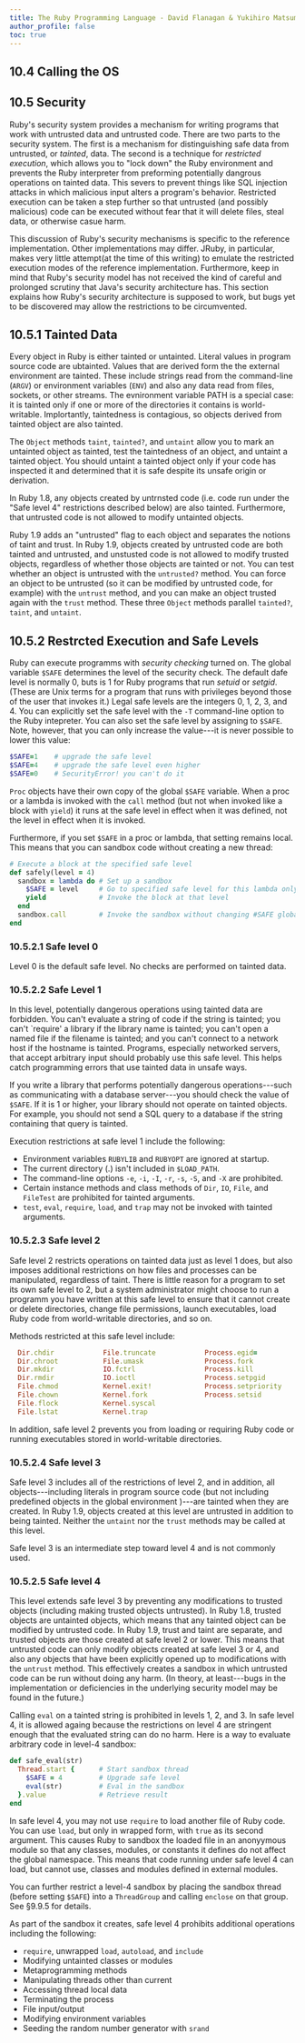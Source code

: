 ```yaml
---
title: The Ruby Programming Language - David Flanagan & Yukihiro Matsumoto
author_profile: false
toc: true
---
```


## 10.4 Calling the OS


## 10.5 Security
Ruby's security system provides a mechanism for writing programs that work with untrusted data and untrusted code. There are two parts to the security system. The first is a mechanism for distinguishing safe data from untrusted, or _tainted_, data. The second is a technique for _restricted execution_, which allows you to "lock down" the Ruby environment and prevents the Ruby interpreter from preforming potentially dangrous operations on tainted data. This severs to prevent things like SQL injection attacks in which malicious input alters a program's behavior. Restricted execution can be taken a step further so that untrusted (and possibly malicious) code can be executed without fear that it will delete files, steal data, or otherwise casue harm.

This discussion of Ruby's security mechanisms is specific to the reference implementation. Other implementations may differ. JRuby, in particular, makes very little attempt(at the time of this writing) to emulate the restricted execution modes of the reference implementation. Furthermore, keep in mind that Ruby's security model has not received the kind of careful and prolonged scrutiny that Java's security architecture has. This section explains how Ruby's security architecture is supposed to work, but bugs yet to be discovered may allow the restrictions to be circumvented.

## 10.5.1 Tainted Data
Every object in Ruby is either tainted or untainted. Literal values in program source code are ubtainted. Values that are derived form the the external environment are tainted. These include strings read from the command-line (`ARGV`) or environment variables (`ENV`) and also any data read from files, sockets, or other streams. The evnironment variable PATH is a special case: it is tainted only if one or more of the directories it contains is world-writable. Implortantly, taintedness is contagious, so objects derived from tainted object are also tainted.

The `Object` methods `taint`, `tainted?`, and `untaint` allow you to mark an untainted object as tainted, test the taintedness of an object, and untaint a tainted object. You should untaint a tainted object only if your code has inspected it and determined that it is safe despite its unsafe origin or derivation.

In Ruby 1.8, any objects created by untrnsted code (i.e. code run under the "Safe level 4" restrictions described below) are also tainted. Furthermore, that untrusted code is not allowed to modify untainted objects.

Ruby 1.9 adds an "untrusted" flag to each object and separates the notions of taint and trust. In Ruby 1.9, objects created by untrusted code are both tainted and untrusted, and unstusted code is not allowed to modify trusted objects, regardless of whether those objects are tainted or not. You can test whether an object is untrusted with the `untrusted?` method. You can force an object to be untrusted (so it can be modified by untrusted code, for example) with the `untrust` method, and you can make an object trusted again with the `trust` method. These three `Object` methods parallel `tainted?`, `taint`, and `untaint`.

## 10.5.2 Restrcted Execution and Safe Levels
Ruby can execute programms with _security checking_ turned on. The global variable `$SAFE` determines the level of the security check. The default dafe level is normally 0, buts is 1 for Ruby programs that run _setuid_ or _setgid_. (These are Unix terms for a program that runs with privileges beyond those of the user that invokes it.) Legal safe levels are the integers 0, 1, 2, 3, and 4. You can explicitly set the safe level with the `-T` command-line option to the Ruby intepreter. You can also set the safe level by assigning to `$SAFE`. Note, however, that you can only increase the value---it is never possible to lower this value:
```ruby
$SAFE=1    # upgrade the safe level
$SAFE=4    # upgrade the safe level even higher
$SAFE=0    # SecurityError! you can't do it
```

`Proc` objects have their own copy of the global `$SAFE` variable. When a proc or a lambda is invoked with the `call` method (but not when invoked like a block with `yield`) it runs at the safe level in effect when it was defined, not the level in effect when it is invoked.

Furthermore, if you set `$SAFE` in a proc or lambda, that setting remains local. This means that you can sandbox code without creating a new thread:
```ruby
# Execute a block at the specified safe level
def safely(level = 4)
  sandbox = lambda do # Set up a sandbox
    $SAFE = level     # Go to specified safe level for this lambda only
    yield             # Invoke the block at that level
  end
  sandbox.call        # Invoke the sandbox without changing #SAFE globally
end
```

### 10.5.2.1 Safe level 0
Level 0 is the default safe level. No checks are performed on tainted data.

### 10.5.2.2 Safe Level 1
In this level, potentially dangerous operations using tainted data are forbidden. You can't evaluate a string of code if the string is tainted; you can't `require' a library if the library name is tainted; you can't open a named file if the filename is tainted; and you can't connect to a network host if the hostname is tainted. Programs, especially networked servers, that accept arbitrary input should probably use this safe level. This helps catch programming errors that use tainted data in unsafe ways.

If you write a library that performs potentially dangerous operations---such as communicating with a database server---you should check the value of `$SAFE`. If it is 1 or higher, your library should not operate on tainted objects. For example, you should not send a SQL query to a database if the string containing that query is tainted.

Execution restrictions at safe level 1 include the following:
- Environment variables `RUBYLIB` and `RUBYOPT` are ignored at startup.
- The current directory (.) isn't included in `$LOAD_PATH`.
- The command-line options `-e`, `-i`, `-I`, `-r`, `-s`, `-S`, and `-X` are prohibited.
- Certain instance methods and class methods of `Dir`, `IO`, `File`, and `FileTest` are prohibited for tainted arguments.
- `test`, `eval`, `require`, `load`, and `trap` may not be invoked with tainted arguments.

### 10.5.2.3 Safe level 2
Safe level 2 restricts operations on tainted data just as level 1 does, but also imposes additional restrictions on how files and processes can be manipulated, regardless of taint. There is little reason for a program to set its own safe level to 2, but a system administrator might choose to run a programm you have written at this safe level to ensure that it cannot create or delete directories, change file permissions, launch executables, load Ruby code from world-writable directories, and so on.

Methods restricted at this safe level include:
```ruby
  Dir.chdir            File.truncate            Process.egid=
  Dir.chroot           File.umask               Process.fork
  Dir.mkdir            IO.fctrl                 Process.kill
  Dir.rmdir            IO.ioctl                 Process.setpgid
  File.chmod           Kernel.exit!             Process.setpriority
  File.chown           Kernel.fork              Process.setsid
  File.flock           Kernel.syscal
  File.lstat           Kernel.trap
```

In addition, safe level 2 prevents you from loading or requiring Ruby code or running executables stored in world-writable directories.

### 10.5.2.4 Safe level 3
Safe level 3 includes all of the restrictions of level 2, and in addition, all objects---including literals in program source code (but not including predefined objects in the global environment )---are tainted when they are created. In Ruby 1.9, objects created at this level are untrusted in addition to being tainted. Neither the `untaint` nor the `trust` methods may be called at this level.

Safe level 3 is an intermediate step toward level 4 and is not commonly used.

### 10.5.2.5 Safe level 4
This level extends safe level 3 by preventing any modifications to trusted objects (including making trusted objects untrusted). In Ruby 1.8, trusted objects are untainted objects, which means that any tainted object can be modified by untrusted code. In Ruby 1.9, trust and taint are separate, and trusted objects are those created at safe level 2 or lower. This means that untrusted code can only modify objects created at safe level
3 or 4, and also any objects that have been explicitly opened up to modifications with the `untrust` method. This effectively creates a sandbox in which untrusted code can be run without doing any harm. (In theory, at least---bugs in the implementation or deficiencies in the underlying security model may be found in the future.)

Calling `eval` on a tainted string is prohibited in levels 1, 2, and 3. In safe level 4, it is allowed againg because the restrictions on level 4 are stringent enough that the evaluated string can do no harm. Here is a way to evaluate arbitrary code in level-4 sandbox:
```ruby
def safe_eval(str)
  Thread.start {      # Start sandbox thread
    $SAFE = 4         # Upgrade safe level
    eval(str)         # Eval in the sandbox
  }.value             # Retrieve result
end
```

In safe level 4, you may not use `require` to load another file of Ruby code. You can use `load`, but only in wrapped form, with `true` as its second argument. This causes Ruby to sandbox the loaded file in an anonyymous module so that any classes, modules, or constants it defines do not affect the global namespace. This means that code running under safe level 4 can load, but cannot use, classes and modules defined in external modules.

You can further restrict a level-4 sandbox by placing the sandbox thread (before setting `$SAFE`) into a `ThreadGroup` and calling `enclose` on that group. See §9.9.5 for details.

As part of the sandbox it creates, safe level 4 prohibits additional operations including the following:
- `require`, unwrapped `load`, `autoload`, and `include`
- Modifying untainted classes or modules
- Metaprogramming methods
- Manipulating threads other than current
- Accessing thread local data
- Terminating the process
- File input/output
- Modifying environment variables
- Seeding the random number generator with `srand`
